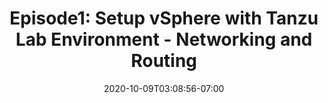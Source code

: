 ---
title: "Episode1: Setup vSphere with Tanzu Lab Environment - Networking and Routing"
linkTitle: "Episode1: Setup vSphere with Tanzu Lab Environment"
date: 2020-10-09T03:08:56-07:00
weight: 2000

---